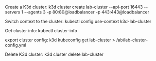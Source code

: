 Create a K3d cluster: k3d cluster create lab-cluster --api-port 16443 --servers 1 --agents 3 -p 80:80@loadbalancer -p 443:443@loadbalancer

Switch context to the cluster: kubectl config use-context k3d-lab-cluster

Get cluster info: kubectl cluster-info

export cluster config: k3d kubeconfig get lab-cluster > /ab/lab-cluster-config.yml

Delete K3d cluster: k3d cluster delete lab-cluster
